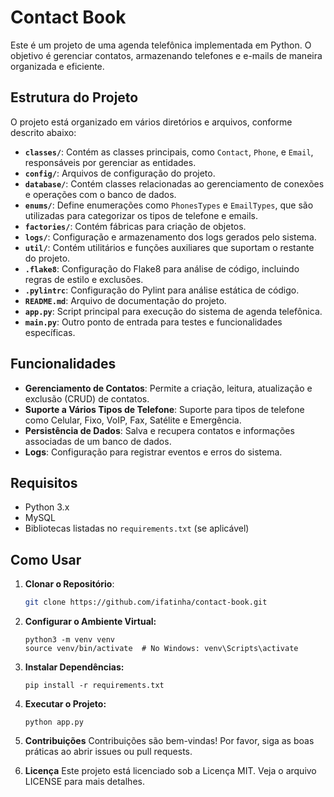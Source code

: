 # Contact Book

Este é um projeto de uma agenda telefônica implementada em Python. O objetivo é gerenciar contatos, armazenando telefones e e-mails de maneira organizada e eficiente.

## Estrutura do Projeto

O projeto está organizado em vários diretórios e arquivos, conforme descrito abaixo:

- **`classes/`**: Contém as classes principais, como `Contact`, `Phone`, e `Email`, responsáveis por gerenciar as entidades.
- **`config/`**: Arquivos de configuração do projeto.
- **`database/`**: Contém classes relacionadas ao gerenciamento de conexões e operações com o banco de dados.
- **`enums/`**: Define enumerações como `PhonesTypes` e `EmailTypes`, que são utilizadas para categorizar os tipos de telefone e emails.
- **`factories/`**: Contém fábricas para criação de objetos.
- **`logs/`**: Configuração e armazenamento dos logs gerados pelo sistema.
- **`util/`**: Contém utilitários e funções auxiliares que suportam o restante do projeto.
- **`.flake8`**: Configuração do Flake8 para análise de código, incluindo regras de estilo e exclusões.
- **`.pylintrc`**: Configuração do Pylint para análise estática de código.
- **`README.md`**: Arquivo de documentação do projeto.
- **`app.py`**: Script principal para execução do sistema de agenda telefônica.
- **`main.py`**: Outro ponto de entrada para testes e funcionalidades específicas.

## Funcionalidades

- **Gerenciamento de Contatos**: Permite a criação, leitura, atualização e exclusão (CRUD) de contatos.
- **Suporte a Vários Tipos de Telefone**: Suporte para tipos de telefone como Celular, Fixo, VoIP, Fax, Satélite e Emergência.
- **Persistência de Dados**: Salva e recupera contatos e informações associadas de um banco de dados.
- **Logs**: Configuração para registrar eventos e erros do sistema.

## Requisitos

- Python 3.x
- MySQL
- Bibliotecas listadas no `requirements.txt` (se aplicável)

## Como Usar

1. **Clonar o Repositório**:
   ```bash
   git clone https://github.com/ifatinha/contact-book.git

2. **Configurar o Ambiente Virtual:**
    ```
    python3 -m venv venv
    source venv/bin/activate  # No Windows: venv\Scripts\activate
    ```

3. **Instalar Dependências:**
    ```
    pip install -r requirements.txt
    ```

3. **Executar o Projeto:**
    ```
    python app.py
    ```

4. **Contribuições**
Contribuições são bem-vindas! Por favor, siga as boas práticas ao abrir issues ou pull requests.

5. **Licença**
Este projeto está licenciado sob a Licença MIT. Veja o arquivo LICENSE para mais detalhes.
